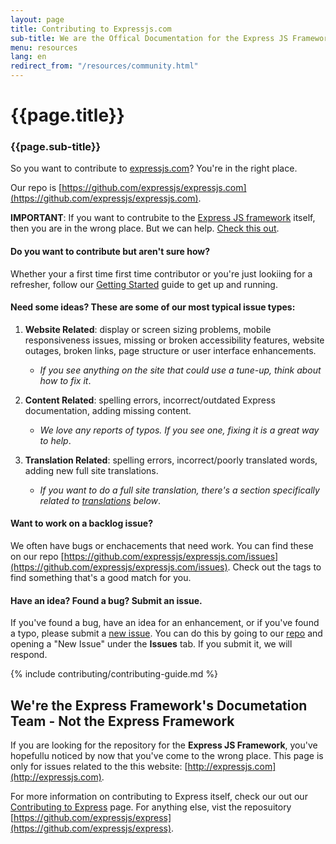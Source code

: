 ```yaml
---
layout: page
title: Contributing to Expressjs.com 
sub-title: We are the Offical Documentation for the Express JS Framework
menu: resources
lang: en
redirect_from: "/resources/community.html"
---
```


# {{page.title}}
### {{page.sub-title}}

So you want to contribute to [expressjs.com](https://expressjs.com/)? You're in the right place. 

Our repo is [https://github.com/expressjs/expressjs.com](https://github.com/expressjs/expressjs.com).

**IMPORTANT**: If you want to contrubite to the [Express JS framework](https://github.com/expressjs/express) itself, then you are in the wrong place. But we can help. [Check this out](#were-the-express-frameworks-documetation-team---not-the-express-framework).


#### Do you want to contribute but aren't sure how?

Whether your a first time first time contributor or you're just lookiing for a refresher, follow our [Getting Started](#contributors-guide-to-getting-started) guide to get up and running.

#### Need some ideas? These are some of our most typical issue types:

1.  **Website Related**: display or screen sizing problems, mobile responsiveness issues, missing or broken accessibility features, website outages, broken links, page structure or user interface enhancements. 
    - _If you see anything on the site that could use a tune-up, think about how to fix it_.

2. **Content Related**: spelling errors, incorrect/outdated Express documentation, adding missing content.
    - _We love any reports of typos. If you see one, fixing it is a great way to help_.

3. **Translation Related**: spelling errors, incorrect/poorly translated words, adding new full site translations.
    - _If you want to do a full site translation, there's a section specifically related to [translations](#contributing-translations) below_.

#### Want to work on a backlog issue?

We often have bugs or enchacements that need work. You can find these on our repo [https://github.com/expressjs/expressjs.com/issues](https://github.com/expressjs/expressjs.com/issues). Check out the tags to find something that's a good match for you.

#### Have an idea? Found a bug? Submit an issue.

If you've found a bug, have an idea for an enhancement, or if you've found a typo, please submit a [new issue](https://github.com/expressjs/expressjs.com/issues/new?assignees=&labels=&projects=&template=3other.md). You can do this by going to our [repo](https://github.com/expressjs/expressjs.com) and opening a "New Issue" under the **Issues** tab. If you submit it, we will respond.

{% include contributing/contributing-guide.md %}

## We're the Express Framework's Documetation Team - Not the Express Framework

If you are looking for the repository for the **Express JS Framework**, you've hopefullu noticed by now that you've come to the wrong place. This page is only for issues related to the this website: [http://expressjs.com](http://expressjs.com). 

For more information on contributing to Express itself, check our out our [Contributing to Express](/contributing.html) page. For anything else, vist the reposuitory [https://github.com/expressjs/express](https://github.com/expressjs/express).